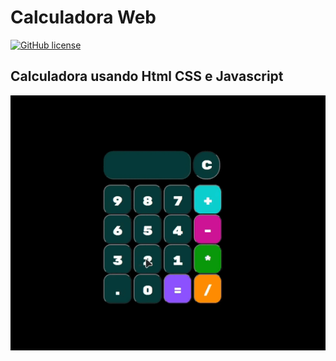 # Calculadora Web

[![GitHub license](https://img.shields.io/github/license/lucasdias87/calculadora-web?style=flat-square)](https://github.com/lucasdias87/calculadora-web/blob/main/LICENSE)

## Calculadora usando Html CSS e Javascript 


![alt text](https://github.com/lucasdias87/calculadora-web/blob/main/calculadora.gif)

